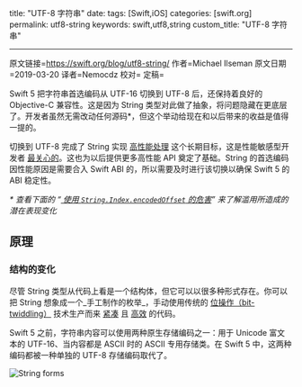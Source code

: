 title: "UTF-8 字符串"
date: 
tags: [Swift,iOS]
categories: [swift.org]
permalink: utf8-string
keywords: swift,utf8,string
custom_title: "UTF-8 字符串"

------

原文链接=https://swift.org/blog/utf8-string/
作者=Michael Ilseman
原文日期=2019-03-20
译者=Nemocdz
校对=
定稿=

<!--此处开始正文-->

Swift 5 把字符串首选编码从 UTF-16 切换到 UTF-8 后，还保持着良好的 Objective-C 兼容性。这是因为 String 类型对此做了抽象，将问题隐藏在更底层了。开发者虽然无需改动任何源码*，但这个举动给现在和以后带来的收益是值得一提的。

<!--more-->

切换到 UTF-8 完成了 String 实现 [高性能处理](https://github.com/apple/swift/blob/master/docs/StringManifesto.md#high-performance-string-processing) 这个长期目标，这是性能敏感型开发者 [最关心的](https://bugs.swift.org/browse/SR-7602)。这也为以后提供更多高性能 API 奠定了基础。String 的首选编码因性能原因是需要合入 Swift ABI 的，所以需要及时进行该切换以确保 Swift 5 的 ABI 稳定性。

_* 查看下面的 “*[ 使用 `String.Index.encodedOffset` 的危害](https://swift.org/blog/utf8-string/#use-of-stringindexencodedoffset-considered-harmful)*” 来了解滥用所造成的潜在表现变化_

## 原理

### 结构的变化

尽管 String 类型从代码上看是一个结构体，但它可以以很多种形式存在。你可以把 String 想象成一个_手工制作的枚举_，手动使用传统的 [位操作（bit-twiddling）](https://en.wikipedia.org/wiki/Bit_manipulation) 技术生产而来 [紧凑](https://github.com/apple/swift/blob/19014a85af33bc29c5265a7f427c6d80fd151a1b/stdlib/public/core/StringObject.swift#L55) 且 [高效](https://github.com/apple/swift/blob/19014a85af33bc29c5265a7f427c6d80fd151a1b/stdlib/public/core/StringObject.swift#L294) 的代码。

Swift 5 之前，字符串内容可以使用两种原生存储编码之一：用于 Unicode 富文本的 UTF-16、当内容都是 ASCII 时的 ASCII 专用存储类。在 Swift 5 中，这两种编码都被一种单独的 UTF-8 存储编码取代了。

![String forms](https://swift.org/assets/images/utf8-string-blog/string-forms.png)

